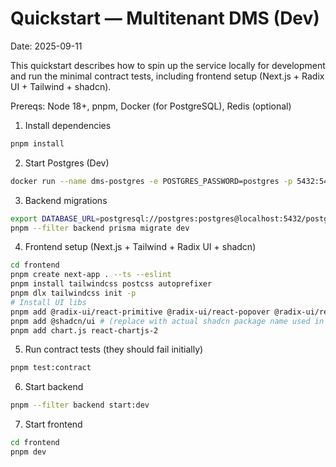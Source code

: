 # Quickstart — Multitenant DMS (Dev)

Date: 2025-09-11

This quickstart describes how to spin up the service locally for development and run the minimal contract tests, including frontend setup (Next.js + Radix UI + Tailwind + shadcn).

Prereqs: Node 18+, pnpm, Docker (for PostgreSQL), Redis (optional)

1. Install dependencies

```bash
pnpm install
```

2. Start Postgres (Dev)

```bash
docker run --name dms-postgres -e POSTGRES_PASSWORD=postgres -p 5432:5432 -d postgres:15
```

3. Backend migrations

```bash
export DATABASE_URL=postgresql://postgres:postgres@localhost:5432/postgres
pnpm --filter backend prisma migrate dev
```

4. Frontend setup (Next.js + Tailwind + Radix UI + shadcn)

```bash
cd frontend
pnpm create next-app . --ts --eslint
pnpm install tailwindcss postcss autoprefixer
pnpm dlx tailwindcss init -p
# Install UI libs
pnpm add @radix-ui/react-primitive @radix-ui/react-popover @radix-ui/react-dialog
pnpm add @shadcn/ui # (replace with actual shadcn package name used in this repo)
pnpm add chart.js react-chartjs-2
```

5. Run contract tests (they should fail initially)

```bash
pnpm test:contract
```

6. Start backend

```bash
pnpm --filter backend start:dev
```

7. Start frontend

```bash
cd frontend
pnpm dev
```
